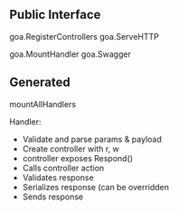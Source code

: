 Public Interface
----------------
goa.RegisterControllers
goa.ServeHTTP

goa.MountHandler
goa.Swagger

Generated
---------
mountAllHandlers

Handler:
- Validate and parse params & payload
- Create controller with r, w
- controller exposes Respond()
- Calls controller action
- Validates response
- Serializes response (can be overridden
- Sends response

